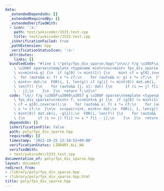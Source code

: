```yaml
---
data:
  _extendedDependsOn: []
  _extendedRequiredBy: []
  _extendedVerifiedWith:
  - icon: ':x:'
    path: test/yukicoder/1533.test.cpp
    title: test/yukicoder/1533.test.cpp
  _isVerificationFailed: true
  _pathExtension: hpp
  _verificationStatusIcon: ':x:'
  attributes:
    links: []
  bundledCode: "#line 1 \"poly/fps_div_sparse.hpp\"\n\n// f/g \u305F\u3060\u3057 g\
    \ \u306F sparse\ntemplate <typename mint>\nvc<mint> fps_div_sparse(vc<mint> f,\
    \ vc<mint>& g) {\n  if (g[0] != mint(1)) {\n    mint cf = g[0].inverse();\n  \
    \  for (auto&& x: f) x *= cf;\n    for (auto&& x: g) x *= cf;\n  }\n\n  vc<pair<int,\
    \ mint>> dat;\n  FOR(i, 1, len(g)) if (g[i] != mint(0)) dat.eb(i, -g[i]);\n  FOR(i,\
    \ len(f)) {\n    for (auto&& [j, x]: dat) {\n      if (i >= j) f[i] += x * f[i\
    \ - j];\n    }\n  }\n  return f;\n}\n"
  code: "\n// f/g \u305F\u3060\u3057 g \u306F sparse\ntemplate <typename mint>\nvc<mint>\
    \ fps_div_sparse(vc<mint> f, vc<mint>& g) {\n  if (g[0] != mint(1)) {\n    mint\
    \ cf = g[0].inverse();\n    for (auto&& x: f) x *= cf;\n    for (auto&& x: g)\
    \ x *= cf;\n  }\n\n  vc<pair<int, mint>> dat;\n  FOR(i, 1, len(g)) if (g[i] !=\
    \ mint(0)) dat.eb(i, -g[i]);\n  FOR(i, len(f)) {\n    for (auto&& [j, x]: dat)\
    \ {\n      if (i >= j) f[i] += x * f[i - j];\n    }\n  }\n  return f;\n}"
  dependsOn: []
  isVerificationFile: false
  path: poly/fps_div_sparse.hpp
  requiredBy: []
  timestamp: '2022-10-25 12:10:52+09:00'
  verificationStatus: LIBRARY_ALL_WA
  verifiedWith:
  - test/yukicoder/1533.test.cpp
documentation_of: poly/fps_div_sparse.hpp
layout: document
redirect_from:
- /library/poly/fps_div_sparse.hpp
- /library/poly/fps_div_sparse.hpp.html
title: poly/fps_div_sparse.hpp
---
```


